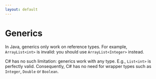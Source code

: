 ```yaml
---
layout: default
---
```

# Generics

In Java, generics only work on reference types. For example,
`ArrayList<int>` is invalid: you should use
`ArrayList<Integer>` instead.

C# has no such limitation: generics work with any type.
E.g., `List<int>` is perfectly valid. Consequently,
C# has no need for wrapper types such as `Integer`, `Double` or `Boolean`.